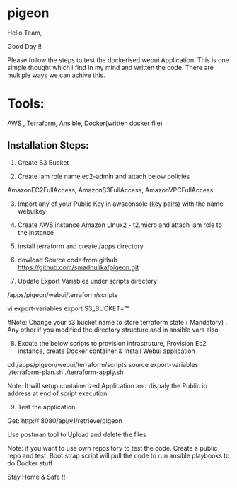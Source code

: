 # pigeon

Hello Team,

Good Day !!

Please follow the steps to test the dockerised webui Application.
This is one simple thought which i find in my mind and written the code. There are multiple ways we can achive this.


Tools:
=====
AWS , Terraform, Ansible, Docker(written docker file)


Installation Steps:
-------------------

1) Create S3 Bucket

2) Create iam role name ec2-admin and attach below policies

 AmazonEC2FullAccess, AmazonS3FullAccess, AmazonVPCFullAccess

3) Import any of your Public Key in awsconsole (key pairs) with the name webuikey

4) Create AWS instance Amazon LInux2 - t2.micro and attach iam role to the instance

5) install terraform and create /apps directory

6) dowload Source code from github 
https://github.com/smadhulika/pigeon.git

7)  Update Export Variables under scripts directory

/apps/pigeon/webui/terraform/scripts

vi export-variables
export S3_BUCKET="<s3bucketname>"  

#Note: Change your s3 bucket name to store terraform state ( Mandatory) . Any other if you modified the directory structure  and in ansible vars also


8) Excute the below scripts to provision infrastruture, Provision Ec2 instance, create Docker container & Install Webui application

cd /apps/pigeon/webui/terraform/scripts
source export-variables
./terraform-plan.sh
./terraform-apply.sh

Note: It will setup containerized Application and dispaly the Public ip address at end of script execution


9) Test the application

Get:
http://<public IP >:8080/api/v1/retrieve/pigeon

Use postman tool to Upload and delete the files



Note: if you want to use own repository to test the code. Create a public repo and test. Boot strap script will pull the code to run ansible playbooks to do Docker stuff



Stay Home & Safe !!
